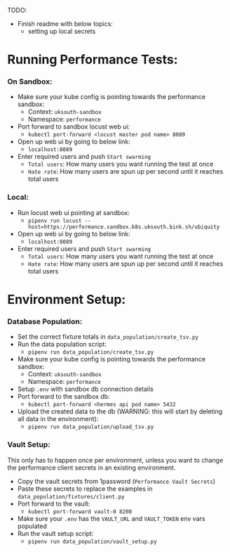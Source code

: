 TODO:
* Finish readme with below topics:
  * setting up local secrets

# Running Performance Tests:
### On Sandbox:
* Make sure your kube config is pointing towards the performance sandbox:
  * Context: `uksouth-sandbox`
  * Namespace: `performance`
* Port forward to sandbox locust web ui:
  * `kubectl port-forward <locust master pod name> 8089`
* Open up web ui by going to below link:
  * `localhost:8089`
* Enter required users and push `Start swarming`
  * `Total users`: How many users you want running the test at once
  * `Hate rate`: How many users are spun up per second until it reaches 
                 total users

### Local: 
* Run locust web ui pointing at sandbox:
  * `pipenv run locust --host=https://performance.sandbox.k8s.uksouth.bink.sh/ubiquity`
* Open up web ui by going to below link:
  * `localhost:8089`
* Enter required users and push `Start swarming`
  * `Total users`: How many users you want running the test at once
  * `Hate rate`: How many users are spun up per second until it reaches 
                 total users

# Environment Setup:
### Database Population:
* Set the correct fixture totals in `data_population/create_tsv.py`
* Run the data population script:
  * `pipenv run data_population/create_tsv.py`
* Make sure your kube config is pointing towards the performance sandbox:
  * Context: `uksouth-sandbox`
  * Namespace: `performance`
* Setup `.env` with sandbox db connection details
* Port forward to the sandbox db:
  * `kubectl port-forward <hermes api pod name> 5432`
* Upload the created data to the db (WARNING: this will start 
  by deleting all data in the environment):
  * `pipenv run data_population/upload_tsv.py`

### Vault Setup:
This only has to happen once per environment, unless you want to change 
the performance client secrets in an existing environment.
* Copy the vault secrets from 1password (`Performance Vault Secrets`)
* Paste these secrets to replace the examples in `data_population/fixtures/client.py`
* Port forward to the vault:
  * `kubectl port-forward vault-0 8200` 
* Make sure your `.env` has the `VAULT_URL` and `VAULT_TOKEN` env vars populated
* Run the vault setup script:
  * `pipenv run data_population/vault_setup.py`
